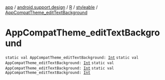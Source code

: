 [app](../../../index.md) / [android.support.design](../../index.md) / [R](../index.md) / [styleable](index.md) / [AppCompatTheme_editTextBackground](.)

# AppCompatTheme_editTextBackground

`static val AppCompatTheme_editTextBackground: `[`Int`](https://kotlinlang.org/api/latest/jvm/stdlib/kotlin/-int/index.html)
`static val AppCompatTheme_editTextBackground: `[`Int`](https://kotlinlang.org/api/latest/jvm/stdlib/kotlin/-int/index.html)
`static val AppCompatTheme_editTextBackground: `[`Int`](https://kotlinlang.org/api/latest/jvm/stdlib/kotlin/-int/index.html)
`static val AppCompatTheme_editTextBackground: `[`Int`](https://kotlinlang.org/api/latest/jvm/stdlib/kotlin/-int/index.html)